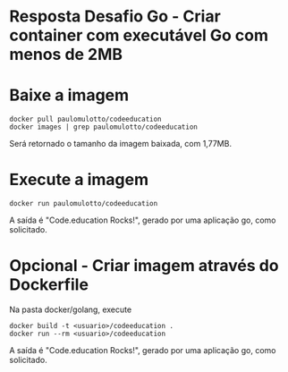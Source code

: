 # Resposta Desafio Go - Criar container com executável Go com menos de 2MB

# Baixe a imagem
```
docker pull paulomulotto/codeeducation
docker images | grep paulomulotto/codeeducation
```

Será retornado o tamanho da imagem baixada, com 1,77MB.

# Execute a imagem
```
docker run paulomulotto/codeeducation
```
A saída é "Code.education Rocks!", gerado por uma aplicação go, como solicitado.

# Opcional - Criar imagem através do Dockerfile
Na pasta docker/golang, execute
```
docker build -t <usuario>/codeeducation .
docker run --rm <usuario>/codeeducation
```
A saída é "Code.education Rocks!", gerado por uma aplicação go, como solicitado.